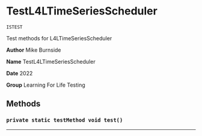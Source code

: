 # TestL4LTimeSeriesScheduler

`ISTEST`

Test methods for L4LTimeSeriesScheduler

**Author** Mike Burnside

**Name** TestL4LTimeSeriesScheduler

**Date** 2022

**Group** Learning For Life Testing

## Methods

### `private static testMethod void test()`

---
